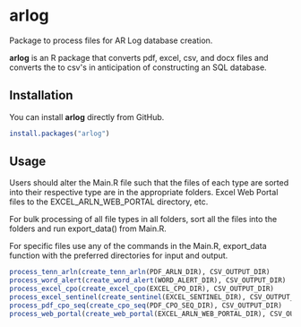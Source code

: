 # arlog
Package to process files for AR Log database creation.

**arlog** is an R package that converts pdf, excel, csv, and docx files and converts the to csv's in anticipation of constructing an SQL database. 

## Installation

You can install **arlog** directly from GitHub.

```r
install.packages("arlog")
```

## Usage
Users should alter the Main.R file such that the files of each type are sorted into their respective type are in the appropriate folders. 
Excel Web Portal files to the EXCEL_ARLN_WEB_PORTAL directory, etc. 

For bulk processing of all file types in all folders, sort all the files into the folders and run export_data() from Main.R. 

For specific files use any of the commands in the Main.R, export_data function with the preferred directories for input and output.
  ```r
  process_tenn_arln(create_tenn_arln(PDF_ARLN_DIR), CSV_OUTPUT_DIR)
  process_word_alert(create_word_alert(WORD_ALERT_DIR), CSV_OUTPUT_DIR)
  process_excel_cpo(create_excel_cpo(EXCEL_CPO_DIR), CSV_OUTPUT_DIR)
  process_excel_sentinel(create_sentinel(EXCEL_SENTINEL_DIR), CSV_OUTPUT_DIR)
  process_pdf_cpo_seq(create_cpo_seq(PDF_CPO_SEQ_DIR), CSV_OUTPUT_DIR)
  process_web_portal(create_web_portal(EXCEL_ARLN_WEB_PORTAL_DIR), CSV_OUTPUT_DIR)
```
